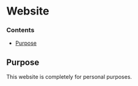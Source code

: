 # Website

### Contents
* [Purpose](#Purpose)

## Purpose
This website is completely for personal purposes.